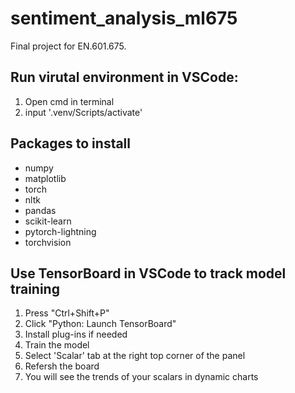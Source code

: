# sentiment_analysis_ml675
Final project for EN.601.675. 


## Run virutal environment in VSCode:
1. Open cmd in terminal
2. input '.venv/Scripts/activate'


## Packages to install
- numpy
- matplotlib
- torch
- nltk
- pandas
- scikit-learn
- pytorch-lightning
- torchvision

## Use TensorBoard in VSCode to track model training
1. Press "Ctrl+Shift+P"
2. Click "Python: Launch TensorBoard"
3. Install plug-ins if needed
4. Train the model
5. Select 'Scalar' tab at the right top corner of the panel
6. Refersh the board
7. You will see the trends of your scalars in dynamic charts